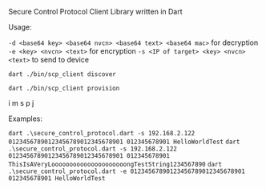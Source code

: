 Secure Control Protocol Client Library written in Dart

Usage:

`-d <base64 key> <base64 nvcn> <base64 text> <base64 mac>` for decryption
`-e <key> <nvcn> <text>` for encryption
`-s <IP of target> <key> <nvcn> <text>` to send to device


`dart ./bin/scp_client discover`

`dart ./bin/scp_client provision`

i
m
s
p
j

Examples:

`dart .\secure_control_protocol.dart -s 192.168.2.122 01234567890123456789012345678901 012345678901 HelloWorldTest`
`dart .\secure_control_protocol.dart -s 192.168.2.122 01234567890123456789012345678901 012345678901 ThisIsAVeryLooooooooooooooooooooongTestString1234567890`
`dart .\secure_control_protocol.dart -e 01234567890123456789012345678901 012345678901 HelloWorldTest`
